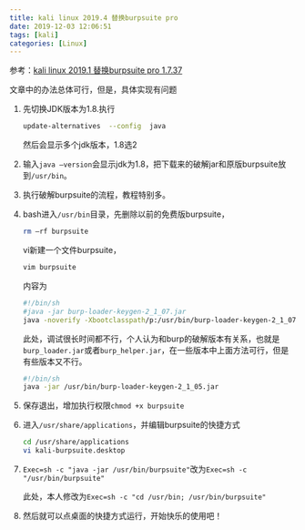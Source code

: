 ```yaml
---
title: kali linux 2019.4 替换burpsuite pro
date: 2019-12-03 12:06:51
tags: [kali]
categories: [Linux]
---
```


参考：[kali linux 2019.1 替换burpsuite pro 1.7.37](https://www.cnblogs.com/dbxiaobai/p/10646298.html)

文章中的办法总体可行，但是，具体实现有问题

1. 先切换JDK版本为1.8.执行

   ```bash
   update-alternatives  --config  java
   ```

   然后会显示多个jdk版本，1.8选2

2. 输入`java –version`会显示jdk为1.8，把下载来的破解jar和原版burpsuite放到`/usr/bin`。

3. 执行破解burpsuite的流程，教程特别多。

4. bash进入`/usr/bin`目录，先删除以前的免费版burpsuite，

   ```bash
   rm –rf burpsuite
   ```

   vi新建一个文件burpsuite，

   ```bash
   vim burpsuite
   ```

   内容为

   ```bash
   #!/bin/sh
   #java -jar burp-loader-keygen-2_1_07.jar
   java -noverify -Xbootclasspath/p:/usr/bin/burp-loader-keygen-2_1_07.jar -jar /usr/bin/burpsuite_pro_v2.1.07.jar

   ```

   此处，调试很长时间都不行，个人认为和burp的破解版本有关系，也就是`burp_loader.jar`或者`burp_helper.jar`，在一些版本中上面方法可行，但是有些版本又不行。  

   ```bash
   #!/bin/sh
   java -jar /usr/bin/burp-loader-keygen-2_1_05.jar
   ```

   

5. 保存退出，增加执行权限`chmod +x burpsuite`

6. 进入`/usr/share/applications`，并编辑burpsuite的快捷方式

   ```bash
   cd /usr/share/applications
   vi kali-burpsuite.desktop
   ```

7. `Exec=sh -c "java -jar /usr/bin/burpsuite"`改为`Exec=sh -c "/usr/bin/burpsuite"`

   此处，本人修改为`Exec=sh -c "cd /usr/bin; /usr/bin/burpsuite"`

8. 然后就可以点桌面的快捷方式运行，开始快乐的使用吧！